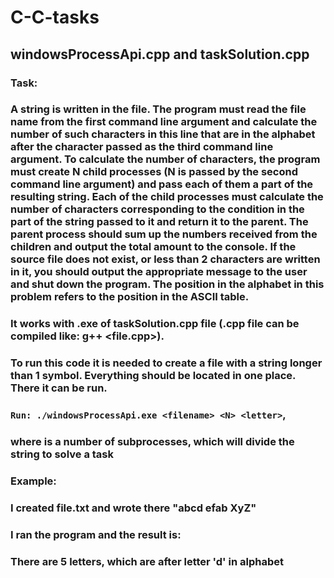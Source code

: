 # C-C-tasks
## windowsProcessApi.cpp and taskSolution.cpp
### Task:
### A string is written in the file. The program must read the file name from the first command line argument and calculate the number of such characters in this line that are in the alphabet after the character passed as the third command line argument. To calculate the number of characters, the program must create N child processes (N is passed by the second command line argument) and pass each of them a part of the resulting string. Each of the child processes must calculate the number of characters corresponding to the condition in the part of the string passed to it and return it to the parent. The parent process should sum up the numbers received from the children and output the total amount to the console. If the source file does not exist, or less than 2 characters are written in it, you should output the appropriate message to the user and shut down the program. The position in the alphabet in this problem refers to the position in the ASCII table.

### It works with .exe of taskSolution.cpp file (.cpp file can be compiled like: g++ <file.cpp>).
### To run this code it is needed to create a file with a string longer than 1 symbol. Everything should be located in one place. There it can be run.
### ```Run: ./windowsProcessApi.exe <filename> <N> <letter>```,
###     where <N> is a number of subprocesses, which will divide the string to solve a task

### Example:
### I created file.txt and wrote there "abcd efab XyZ"
### I ran the program and the result is:
###     There are 5 letters, which are after letter 'd' in alphabet
